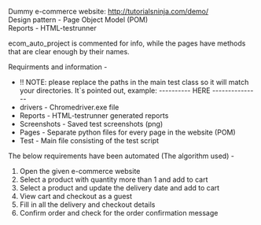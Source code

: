 Dummy e-commerce website: http://tutorialsninja.com/demo/  
Design pattern - Page Object Model (POM)  
Reports - HTML-testrunner  

ecom_auto_project is commented for info, while the pages have methods that are clear enough by their names.
  
Requirments and information - 
* !! NOTE: please replace the paths in the main test class so it will match your directories.
                        It`s pointed out, example: ---------- HERE ---------------
* drivers - Chromedriver.exe file
* Reports - HTML-testrunner generated reports
* Screenshots - Saved test screenshots (png)
* Pages - Separate python files for every page in the website (POM)
* Test - Main file consisting of the test script

The below requirements have been automated (The algorithm used) - 
1. Open the given e-commerce website
2. Select a product with quantity more than 1 and add to cart
3. Select a product and update the delivery date and add to cart
4. View cart and checkout as a guest
5. Fill in all the delivery and checkout details 
6. Confirm order and check for the order confirmation message
  



